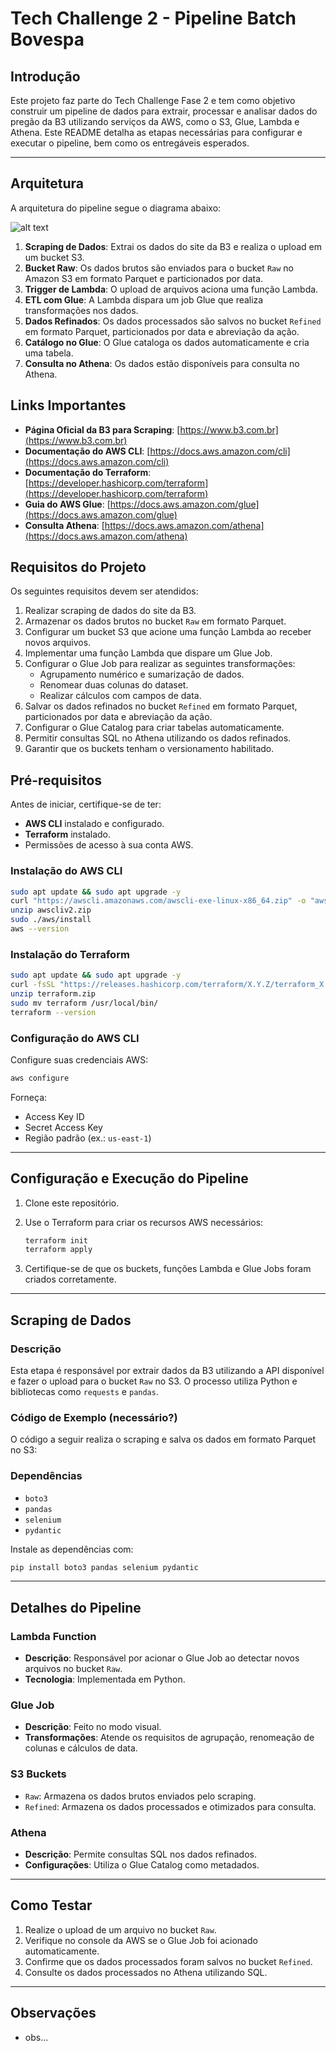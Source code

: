# Tech Challenge 2 - Pipeline Batch Bovespa

## Introdução

Este projeto faz parte do Tech Challenge Fase 2 e tem como objetivo construir um pipeline de dados para extrair, processar e analisar dados do pregão da B3 utilizando serviços da AWS, como o S3, Glue, Lambda e Athena. 
Este README detalha as etapas necessárias para configurar e executar o pipeline, bem como os entregáveis esperados.

---

## Arquitetura

A arquitetura do pipeline segue o diagrama abaixo:

![alt text](image.png)

1. **Scraping de Dados**: Extrai os dados do site da B3 e realiza o upload em um bucket S3.
2. **Bucket Raw**: Os dados brutos são enviados para o bucket `Raw` no Amazon S3 em formato Parquet e particionados por data.
3. **Trigger de Lambda**: O upload de arquivos aciona uma função Lambda.
4. **ETL com Glue**: A Lambda dispara um job Glue que realiza transformações nos dados.
5. **Dados Refinados**: Os dados processados são salvos no bucket `Refined` em formato Parquet, particionados por data e abreviação da ação.
6. **Catálogo no Glue**: O Glue cataloga os dados automaticamente e cria uma tabela.
7. **Consulta no Athena**: Os dados estão disponíveis para consulta no Athena.

## Links Importantes

- **Página Oficial da B3 para Scraping**: [https://www.b3.com.br](https://www.b3.com.br)
- **Documentação do AWS CLI**: [https://docs.aws.amazon.com/cli](https://docs.aws.amazon.com/cli)
- **Documentação do Terraform**: [https://developer.hashicorp.com/terraform](https://developer.hashicorp.com/terraform)
- **Guia do AWS Glue**: [https://docs.aws.amazon.com/glue](https://docs.aws.amazon.com/glue)
- **Consulta Athena**: [https://docs.aws.amazon.com/athena](https://docs.aws.amazon.com/athena)

## Requisitos do Projeto

Os seguintes requisitos devem ser atendidos:

1. Realizar scraping de dados do site da B3.
2. Armazenar os dados brutos no bucket `Raw` em formato Parquet.
3. Configurar um bucket S3 que acione uma função Lambda ao receber novos arquivos.
4. Implementar uma função Lambda que dispare um Glue Job.
5. Configurar o Glue Job para realizar as seguintes transformações:
   - Agrupamento numérico e sumarização de dados.
   - Renomear duas colunas do dataset.
   - Realizar cálculos com campos de data.
6. Salvar os dados refinados no bucket `Refined` em formato Parquet, particionados por data e abreviação da ação.
7. Configurar o Glue Catalog para criar tabelas automaticamente.
8. Permitir consultas SQL no Athena utilizando os dados refinados.
9. Garantir que os buckets tenham o versionamento habilitado.

## Pré-requisitos

Antes de iniciar, certifique-se de ter:

- **AWS CLI** instalado e configurado.
- **Terraform** instalado.
- Permissões de acesso à sua conta AWS.

### Instalação do AWS CLI

```bash
sudo apt update && sudo apt upgrade -y
curl "https://awscli.amazonaws.com/awscli-exe-linux-x86_64.zip" -o "awscliv2.zip"
unzip awscliv2.zip
sudo ./aws/install
aws --version
```

### Instalação do Terraform

```bash
sudo apt update && sudo apt upgrade -y
curl -fsSL "https://releases.hashicorp.com/terraform/X.Y.Z/terraform_X.Y.Z_linux_amd64.zip" -o terraform.zip
unzip terraform.zip
sudo mv terraform /usr/local/bin/
terraform --version
```

### Configuração do AWS CLI

Configure suas credenciais AWS:

```bash
aws configure
```

Forneça:

- Access Key ID
- Secret Access Key
- Região padrão (ex.: `us-east-1`)

---

## Configuração e Execução do Pipeline

1. Clone este repositório.

2. Use o Terraform para criar os recursos AWS necessários:
   ```bash
   terraform init
   terraform apply
   ```

3. Certifique-se de que os buckets, funções Lambda e Glue Jobs foram criados corretamente.

---

## Scraping de Dados

### Descrição

Esta etapa é responsável por extrair dados da B3 utilizando a API disponível e fazer o upload para o bucket `Raw` no S3. O processo utiliza Python e bibliotecas como `requests` e `pandas`.

### Código de Exemplo (necessário?)

O código a seguir realiza o scraping e salva os dados em formato Parquet no S3:

### Dependências

- `boto3`
- `pandas`
- `selenium`
- `pydantic`

Instale as dependências com:

```bash
pip install boto3 pandas selenium pydantic
```

---

## Detalhes do Pipeline

### Lambda Function

- **Descrição**: Responsável por acionar o Glue Job ao detectar novos arquivos no bucket `Raw`.
- **Tecnologia**: Implementada em Python.

### Glue Job

- **Descrição**: Feito no modo visual.
- **Transformações**: Atende os requisitos de agrupação, renomeação de colunas e cálculos de data.

### S3 Buckets

- `Raw`: Armazena os dados brutos enviados pelo scraping.
- `Refined`: Armazena os dados processados e otimizados para consulta.

### Athena

- **Descrição**: Permite consultas SQL nos dados refinados.
- **Configurações**: Utiliza o Glue Catalog como metadados.

---

## Como Testar

1. Realize o upload de um arquivo no bucket `Raw`.
2. Verifique no console da AWS se o Glue Job foi acionado automaticamente.
3. Confirme que os dados processados foram salvos no bucket `Refined`.
4. Consulte os dados processados no Athena utilizando SQL.

---

## Observações

- obs...
